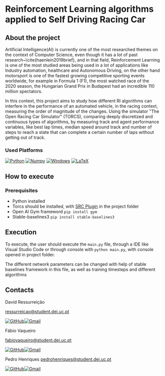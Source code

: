 # Reinforcement Learning algorithms applied to Self Driving Racing Car

## About the project


Artificial Intelligence(AI) is currently one of the most researched themes on the context of Computer Science, even though it has a lot of past research~\cite{haenlein2019brief}, and in that field, Reinforcement Learning is one of the most studied areas being used in a lot of applications like Industry automation, healthcare and Autonomous Driving, on the other hand motorsport is one of the fastest growing competitive sporting events worldwide, for example in Formula 1 (F1), the most watched race of the 2020 season, the Hungarian Grand Prix in Budapest had an incredible 110 million spectators. 

In this context, this project aims to study how different RI algorithms can interfere in the performance of an automated vehicle, in the racing context, measuring the order of magnitude of the changes. Using the simulator "The Open Racing Car Simulator" (TORCS), comparing deeply discretized and continuous types of algorithms, by measuring track and agent performance variables, like best lap times, median speed around track and number of steps to reach a state that can complete a certain number of laps without getting out of track. 



### Used Platforms

[![Python][Python.logo]][Python-url]
[![Numpy][Numpy.logo]][Windows-url]
[![Windows][Windows.logo]][Windows-url]
[![LaTeX][LaTeX.com]][LaTeX-url]


## How to execute




### Prerequisites

- Python installed
- Torcs should be installed, with <a href="https://arxiv.org/pdf/1304.1672.pdf">SRC Plugin</a> in the project folder
- Open AI Gym frameword `pip install gym`
- Stable-baselines3 `pip install stable-baselines3`


## Execution
To execute, the user should execute the `main.py` file, through a IDE like Visual Studio Code or through console with `python main.py`, with console opened in project folder.

The different network parameters can be changed with help of stable baselines framework in this file, as well as training timesteps and different algorithms

## Contacts

David Ressurreição

ressurreicao@student.dei.uc.pt

[![GitHub][GitHub.com]][GitHub-David][![Gmail][Gmail.com]][Gmail-David]

Fábio Vaqueiro 

fabiovaqueiro@student.dei.uc.pt

[![GitHub][GitHub.com]][GitHub-Fabio][![Gmail][Gmail.com]][Gmail-Fabio]

Pedro Henriques
pedrohenriques@student.dei.uc.pt

[![GitHub][GitHub.com]][GitHub-Duarte][![Gmail][Gmail.com]][Gmail-Duarte]




[Python.logo]: https://img.shields.io/badge/python-3670A0?style=for-the-badge&logo=python&logoColor=ffdd54
[Python-url]: https://www.python.org/

[LaTeX.com]: https://img.shields.io/badge/latex-%23008080.svg?style=for-the-badge&logo=latex&logoColor=white
[LaTeX-url]: https://www.latex-project.org/

[Windows.logo]: https://img.shields.io/badge/Windows-0078D6?style=for-the-badge&logo=windows&logoColor=white~
[Windows-url]: https://www.microsoft.com/en-us/windows?wa=wsignin1.0

[NumPy.logo]: https://img.shields.io/badge/numpy-%23013243.svg?style=for-the-badge&logo=numpy&logoColor=white
[NumPy-url]: https://numpy.org/


[GitHub.com]: https://img.shields.io/badge/github-%23121011.svg?style=for-the-badge&logo=github&logoColor=white
[GitHub-Duarte]: https://github.com/PedroDuarteSH 
[GitHub-David]: https://github.com/David-Forte
[GitHub-Fabio]: https://github.com/FabioVaqueiro


[Gmail.com]:https://img.shields.io/badge/Gmail-D14836?style=for-the-badge&logo=gmail&logoColor=white
[Gmail-David]: mailto:ressurreicao@student.dei.uc.pt
[Gmail-Fabio]: mailto:fabiovaqueiro@student.dei.uc.pt
[Gmail-Duarte]: mailto:pedrohenriques@student.dei.uc.pt